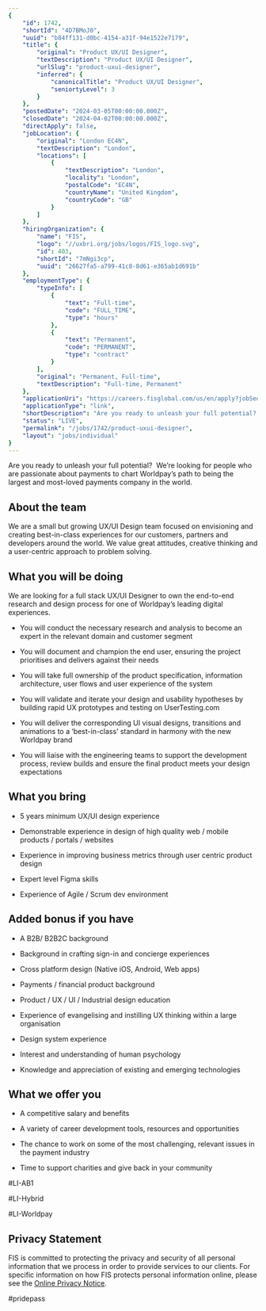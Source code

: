 ```yaml
---
{
	"id": 1742,
	"shortId": "4D7BMoJ0",
	"uuid": "b84ff131-d0bc-4154-a31f-94e1522e7179",
	"title": {
		"original": "Product UX/UI Designer",
		"textDescription": "Product UX/UI Designer",
		"urlSlug": "product-uxui-designer",
		"inferred": {
			"canonicalTitle": "Product UX/UI Designer",
			"seniortyLevel": 3
		}
	},
	"postedDate": "2024-03-05T00:00:00.000Z",
	"closedDate": "2024-04-02T00:00:00.000Z",
	"directApply": false,
	"jobLocation": {
		"original": "London EC4N",
		"textDescription": "London",
		"locations": [
			{
				"textDescription": "London",
				"locality": "London",
				"postalCode": "EC4N",
				"countryName": "United Kingdom",
				"countryCode": "GB"
			}
		]
	},
	"hiringOrganization": {
		"name": "FIS",
		"logo": "//uxbri.org/jobs/logos/FIS_logo.svg",
		"id": 403,
		"shortId": "7mNgi3cp",
		"uuid": "26627fa5-a799-41c8-8d61-e365ab1d691b"
	},
	"employmentType": {
		"typeInfo": [
			{
				"text": "Full-time",
				"code": "FULL_TIME",
				"type": "hours"
			},
			{
				"text": "Permanent",
				"code": "PERMANENT",
				"type": "contract"
			}
		],
		"original": "Permanent, Full-time",
		"textDescription": "Full-time, Permanent"
	},
	"applicationUri": "https://careers.fisglobal.com/us/en/apply?jobSeqNo=FIGLUSJR0266030EXTERNAL&step=1",
	"applicationType": "link",
	"shortDescription": "Are you ready to unleash your full potential?  We’re’ looking for people who are passionate about payments to chart Worldpay’s’ path to being the largest and most-loved- payments company in the world",
	"status": "LIVE",
	"permalink": "/jobs/1742/product-uxui-designer",
	"layout": "jobs/individual"
}
---
```

<p>Are you ready to unleash your full potential?&nbsp; We’re looking for people who are passionate about payments to chart Worldpay’s path to being the largest and most-loved payments company in the world.</p><h2>About the team</h2><p>We are a small but growing UX/UI Design team focused on envisioning and creating best-in-class experiences for our customers, partners and developers around the world. We value great attitudes, creative thinking and a user-centric approach to problem solving.&nbsp;</p><h2>What you will be doing</h2><p>We are looking for a full stack UX/UI Designer to own the end-to-end research and design process for one of Worldpay’s leading digital experiences.</p><ul><li><p>You will conduct the necessary research and analysis to become an expert in the relevant domain and customer segment</p></li><li><p>You will document and champion the end user, ensuring the project prioritises and delivers against their needs</p></li><li><p>You will take full ownership of the product specification, information architecture, user flows and user experience of the system &nbsp;</p></li><li><p>You will validate and iterate your design and usability hypotheses by building rapid UX prototypes and testing on UserTesting.com</p></li><li><p>You will deliver the corresponding UI visual designs, transitions and animations to a ‘best-in-class’ standard in harmony with the new Worldpay brand</p></li><li><p>You will liaise with the engineering teams to support the development process, review builds and ensure the final product meets your design expectations</p></li></ul><h2>What you bring</h2><ul><li><p>5 years minimum UX/UI design experience</p></li><li><p>Demonstrable experience in design of high quality web / mobile products / portals / websites</p></li><li><p>Experience in improving business metrics through user centric product design</p></li><li><p>Expert level Figma skills</p></li><li><p>Experience of Agile / Scrum dev environment</p></li></ul><h2>Added bonus if you have</h2><ul><li><p>A B2B/ B2B2C background</p></li><li><p>Background in crafting sign-in and concierge experiences</p></li><li><p>Cross platform design (Native iOS, Android, Web apps)</p></li><li><p>Payments / financial product background</p></li><li><p>Product / UX / UI / Industrial design education</p></li><li><p>Experience of evangelising and instilling UX thinking within a large organisation</p></li><li><p>Design system experience</p></li><li><p>Interest and understanding of human psychology&nbsp;</p></li><li><p>Knowledge and appreciation of existing and emerging technologies</p></li></ul><h2>What we offer you</h2><ul><li><p>A competitive salary and benefits</p></li><li><p>A variety of career development tools, resources and opportunities</p></li><li><p>The chance to work on some of the most challenging, relevant issues in the payment industry</p></li><li><p>Time to support charities and give back in your community</p></li></ul><p>#LI-AB1</p><p>#LI-Hybrid</p><p>#LI-Worldpay</p><h2><strong>Privacy Statement</strong></h2><p>FIS is committed to protecting the privacy and security of all personal information that we process in order to provide services to our clients. For specific information on how FIS protects personal information online, please see the <a target="_blank" rel="noopener noreferrer nofollow" href="http://www.fisglobal.com/privacy">Online Privacy Notice</a>.</p><p>#pridepass</p>
